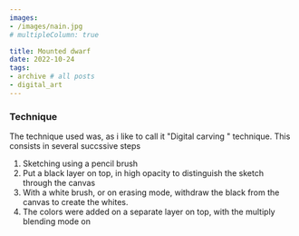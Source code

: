 ```yaml
---
images:
- /images/nain.jpg
# multipleColumn: true

title: Mounted dwarf
date: 2022-10-24
tags:
- archive # all posts
- digital_art
---
```



### Technique

The technique used was, as i like to call it "Digital carving " technique. This consists in several succssive steps

1. Sketching using a pencil brush
2. Put a black layer on top, in high opacity to distinguish the sketch through the canvas
3. With a white brush, or on erasing mode, withdraw the black from the canvas to create the whites. 
4. The colors were added on a separate layer on top, with the multiply blending mode on
